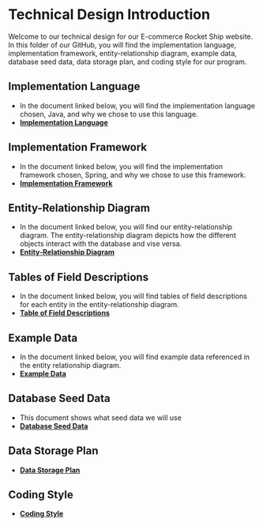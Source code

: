 # Technical Design Introduction
Welcome to our technical design for our E-commerce Rocket Ship website. In this folder of our GitHub, you will find the implementation language, implementation framework, entity-relationship diagram, example data, database seed data, data storage plan, and coding style for our program. 
## Implementation Language
* In the document linked below, you will find the implementation language chosen, Java, and why we chose to use this language. 
* __[Implementation Language](https://github.com/DiegoFraR/swe3313Project/blob/main/Technical%20Design/Implementation%20Language.md)__

## Implementation Framework 
* In the document linked below, you will find the implementation framework chosen, Spring, and why we chose to use this framework. 
* __[Implementation Framework](https://github.com/DiegoFraR/swe3313Project/blob/main/Technical%20Design/Implementation%20Framework.md)__

## Entity-Relationship Diagram
* In the document linked below, you will find our entity-relationship diagram. The entity-relationship diagram depicts how the different objects interact with the database and vise versa. 
* __[Entity-Relationship Diagram](https://github.com/DiegoFraR/swe3313Project/blob/main/Technical%20Design/Entity-Relationship%20Diagram.md)__

## Tables of Field Descriptions
* In the document linked below, you will find tables of field descriptions for each entity in the entity-relationship diagram.
* __[Table of Field Descriptions](https://github.com/DiegoFraR/swe3313Project/blob/main/Technical%20Design/TablesOfFieldDescriptions.md)__

## Example Data
* In the document linked below, you will find example data referenced in the entity relationship diagram.
* __[Example Data](https://github.com/DiegoFraR/swe3313Project/blob/main/Technical%20Design/ExampleData.md)__

  
## Database Seed Data 
* This document shows what seed data we will use 
* __[Database Seed Data](https://github.com/DiegoFraR/swe3313Project/blob/main/Technical%20Design/Database%20Seed%20Data.md)__

## Data Storage Plan
* __[Data Storage Plan](https://github.com/DiegoFraR/swe3313Project/blob/main/Technical%20Design/Data%20Storage%20Plan.md)__


## Coding Style
* __[Coding Style](https://github.com/DiegoFraR/swe3313Project/blob/main/Technical%20Design/Coding%20Style.md)__
